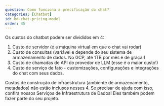 ```yaml
---
question: Como funciona a precificação do chat?
categories: [Chatbot]
id: bd-chat-pricing-model
order: 45
---
```


Os custos do chatbot podem ser divididos em 4:

1. Custo de servidor (é a máquina virtual em que o chat vai rodar)
2. Custo de consultas (variável e depende do seu sistema de armazenamento de dados. No GCP, até 1TB por mês é de graça!)
3. Custo de chamadas de API do provedor de LLM (esse é o maior custo!)
4. Custo de serviço de fato - customizações, configurações e integrações do chat com seus dados.

Custos de construção de infraestrutura (ambiente de armazenamento, metadados) não estão inclusos nesses 4. Se precisar de ajuda com isso, confira nossos Serviços de Infraestrutura de Dados! Eles também podem fazer parte do seu projeto.
